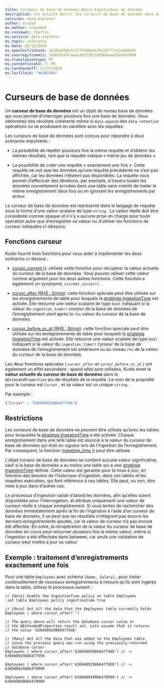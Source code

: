 ```yaml
---
title: Curseurs de base de données-Azure Explorateur de données
description: Cet article décrit les curseurs de base de données dans Azure Explorateur de données.
services: data-explorer
author: orspod
ms.author: orspodek
ms.reviewer: rkarlin
ms.service: data-explorer
ms.topic: reference
ms.date: 02/13/2020
ms.openlocfilehash: 3a3deb388c5a57f3400eb5fbe24f77a31e48b69c
ms.sourcegitcommit: 1bdbfdc04c4eac405f3931059bbeee2dedd87004
ms.translationtype: MT
ms.contentlocale: fr-FR
ms.lasthandoff: 11/27/2020
ms.locfileid: "96303309"
---
```

# <a name="database-cursors"></a>Curseurs de base de données

Un **curseur de base de données** est un objet de niveau base de données qui vous permet d’interroger plusieurs fois une base de données. Vous obtiendrez des résultats cohérents même si `data-append` des `data-retention` opérations ou se produisent en parallèle avec les requêtes.

Les curseurs de base de données sont conçus pour répondre à deux scénarios importants :

* La possibilité de répéter plusieurs fois la même requête et d’obtenir les mêmes résultats, tant que la requête indique « même jeu de données ».

* La possibilité de créer une requête « exactement une fois ». Cette requête ne voit que les données qu’une requête précédente ne s’est pas affichée, car les données n’étaient pas disponibles.
   La requête vous permet d’effectuer des itérations, par exemple, à travers toutes les données nouvellement arrivées dans une table sans crainte de traiter le même enregistrement deux fois ou en ignorant les enregistrements par erreur.

Le curseur de base de données est représenté dans le langage de requête sous la forme d’une valeur scalaire de type `string` . La valeur réelle doit être considérée comme opaque et il n’y a aucune prise en charge pour toute opération autre que d’enregistrer sa valeur ou d’utiliser les fonctions de curseur indiquées ci-dessous.

## <a name="cursor-functions"></a>Fonctions curseur

Kusto fournit trois fonctions pour vous aider à implémenter les deux scénarios ci-dessus :

* [cursor_current ()](../query/cursorcurrent.md): utilisez cette fonction pour récupérer la valeur actuelle du curseur de la base de données.
   Vous pouvez utiliser cette valeur comme argument pour les deux autres fonctions.
   Cette fonction a également un synonyme, `current_cursor()` .

* [cursor_after (RHS : String)](../query/cursorafterfunction.md): cette fonction spéciale peut être utilisée sur les enregistrements de table pour lesquels la [stratégie IngestionTime](ingestiontime-policy.md) est activée. Elle retourne une valeur scalaire de type `bool` indiquant si la valeur du `ingestion_time()` curseur de la base de données de l’enregistrement vient après la `rhs` valeur du curseur de la base de données.

* [cursor_before_or_at (RHS : String)](../query/cursorbeforeoratfunction.md): cette fonction spéciale peut être utilisée sur les enregistrements de table pour lesquels la [stratégie IngestionTime](ingestiontime-policy.md) est activée. Elle retourne une valeur scalaire de type `bool` indiquant si la valeur du `ingestion_time()` curseur de la base de données de l’enregistrement est antérieure ou au niveau `rhs` de la valeur du curseur de la base de données.

Les deux fonctions spéciales ( `cursor_after` et `cursor_before_or_at` ) ont également un effet secondaire : quand elles sont utilisées, Kusto émet la **valeur actuelle du curseur de base de données** dans le `@ExtendedProperties` jeu de résultats de la requête. Le nom de la propriété pour le curseur est `Cursor` , et sa valeur est un unique `string` . 

Par exemple :

```json
{"Cursor" : "636040929866477946"}
```

## <a name="restrictions"></a>Restrictions

Les curseurs de base de données ne peuvent être utilisés qu’avec les tables pour lesquelles la [stratégie IngestionTime](ingestiontime-policy.md) a été activée. Chaque enregistrement dans une telle table est associé à la valeur du curseur de base de données qui était en vigueur lors de l’ingestion de l’enregistrement.
Par conséquent, la fonction [ingestion_time ()](../query/ingestiontimefunction.md) peut être utilisée.

L’objet curseur de base de données ne contient aucune valeur significative, sauf si la base de données a au moins une table qui a une [stratégie IngestionTime](ingestiontime-policy.md) définie.
Cette valeur est garantie pour la mise à jour, en fonction des besoins de l’historique d’ingestion, dans ces tables et les requêtes exécutées, qui font référence à ces tables. Elle peut, ou non, être mise à jour dans d’autres cas.

Le processus d’ingestion valide d’abord les données, afin qu’elles soient disponibles pour l’interrogation, et attribue uniquement une valeur de curseur réelle à chaque enregistrement. Si vous tentez de rechercher des données immédiatement après la fin de l’ingestion à l’aide d’un curseur de base de données, il se peut que les résultats n’intègrent pas encore les derniers enregistrements ajoutés, car la valeur de curseur n’a pas encore été affectée. En outre, la récupération de la valeur du curseur de base de données en cours peut retourner plusieurs fois la même valeur, même si l’ingestion a été effectuée dans between, car seule une validation de curseur peut mettre à jour sa valeur.

## <a name="example-processing-records-exactly-once"></a>Exemple : traitement d’enregistrements exactement une fois

Pour une table `Employees` avec schéma `[Name, Salary]` , pour traiter continuellement de nouveaux enregistrements à mesure qu’ils sont ingérés dans la table, utilisez le processus suivant :

```kusto
// [Once] Enable the IngestionTime policy on table Employees
.set table Employees policy ingestiontime true

// [Once] Get all the data that the Employees table currently holds 
Employees | where cursor_after('')

// The query above will return the database cursor value in
// the @ExtendedProperties result set. Lets assume that it returns
// the value '636040929866477946'

// [Many] Get all the data that was added to the Employees table
// since the previous query was run using the previously-returned
// database cursor 
Employees | where cursor_after('636040929866477946') // -> 636040929866477950

Employees | where cursor_after('636040929866477950') // -> 636040929866479999

Employees | where cursor_after('636040929866479999') // -> 636040939866479000
```
